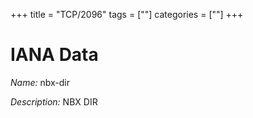 +++
title = "TCP/2096"
tags = [""]
categories = [""]
+++

# IANA Data

_Name:_ nbx-dir

_Description:_ NBX DIR

